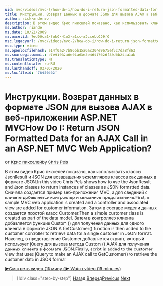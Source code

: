 ```yaml
---
uid: mvc/videos/mvc-2/how-do-i/how-do-i-return-json-formatted-data-for-an-ajax-call-in-an-aspnet-mvc-web-application
title: Инструкции. Возврат данных в формате JSON для вызова AJAX в веб-приложении ASP.NET MVC | Документы Майкрософт
author: rick-anderson
description: В этом видео Крис пикселей показано, как использовать классы JsonResult и JSON для возвращения экземпляров классов как данных в формате JSON. Прежде всего, пример веб-прим MVC...
ms.author: riande
ms.date: 10/22/2009
ms.assetid: 7ed06ca2-fab6-41a3-a1cc-a3ccebb639f6
msc.legacyurl: /mvc/videos/mvc-2/how-do-i/how-do-i-return-json-formatted-data-for-an-ajax-call-in-an-aspnet-mvc-web-application
msc.type: video
ms.openlocfilehash: e14f0a247b86bb15a6ac304e9675ef5c7da8fd63
ms.sourcegitcommit: e7e91932a6e91a63e2e46417626f39d6b244a3ab
ms.translationtype: MT
ms.contentlocale: ru-RU
ms.lasthandoff: 03/06/2020
ms.locfileid: "78450462"
---
```

# <a name="how-do-i-return-json-formatted-data-for-an-ajax-call-in-an-aspnet-mvc-web-application"></a><span data-ttu-id="9867f-105">Инструкции. Возврат данных в формате JSON для вызова AJAX в веб-приложении ASP.NET MVC</span><span class="sxs-lookup"><span data-stu-id="9867f-105">How Do I: Return JSON Formatted Data for an AJAX Call in an ASP.NET MVC Web Application?</span></span>

<span data-ttu-id="9867f-106">от [Крис пикселей](https://twitter.com/chrispels)</span><span class="sxs-lookup"><span data-stu-id="9867f-106">by [Chris Pels](https://twitter.com/chrispels)</span></span>

<span data-ttu-id="9867f-107">В этом видео Крис пикселей показано, как использовать классы JsonResult и JSON для возвращения экземпляров классов как данных в формате JSON.</span><span class="sxs-lookup"><span data-stu-id="9867f-107">In this video Chris Pels shows how to use the JsonResult and Json classes to return instances of classes as JSON formatted data.</span></span> <span data-ttu-id="9867f-108">Сначала создается пример веб-приложения MVC, а для сведений о клиенте добавляется контроллер и связанное представление.</span><span class="sxs-lookup"><span data-stu-id="9867f-108">First, a sample MVC web application is created and a controller and associated view are added for customer information.</span></span> <span data-ttu-id="9867f-109">Затем в составе модели данных создается простой класс Customer.</span><span class="sxs-lookup"><span data-stu-id="9867f-109">Then a simple customer class is created as part of the data model.</span></span> <span data-ttu-id="9867f-110">Затем в контроллер клиента добавляется функция Custom () для получения данных для одного клиента в формате JSON.</span><span class="sxs-lookup"><span data-stu-id="9867f-110">A GetCustomer() function is then added to the customer controller to retrieve data for a single customer in JSON format.</span></span> <span data-ttu-id="9867f-111">Наконец, в представление Customer добавляется скрипт, который использует jQuery для вызова метода Custom () AJAX для получения данных клиента в формате JSON.</span><span class="sxs-lookup"><span data-stu-id="9867f-111">Finally, script is added to the customer view that uses jQuery to make an AJAX call to GetCustomer() to retrieve the customer data in JSON format</span></span>

[<span data-ttu-id="9867f-112">&#9654;Смотреть видео (15 минут)</span><span class="sxs-lookup"><span data-stu-id="9867f-112">&#9654; Watch video (15 minutes)</span></span>](https://channel9.msdn.com/Blogs/ASP-NET-Site-Videos/how-do-i-return-json-formatted-data-for-an-ajax-call-in-an-aspnet-mvc-web-application)

> [!div class="step-by-step"]
> <span data-ttu-id="9867f-113">[Назад](aspnet-mvc-how-10-minute-technical-video-for-developers.md)
> [Вперед](how-do-i-work-with-data-in-aspnet-mvc-partial-views.md)</span><span class="sxs-lookup"><span data-stu-id="9867f-113">[Previous](aspnet-mvc-how-10-minute-technical-video-for-developers.md)
[Next](how-do-i-work-with-data-in-aspnet-mvc-partial-views.md)</span></span>
